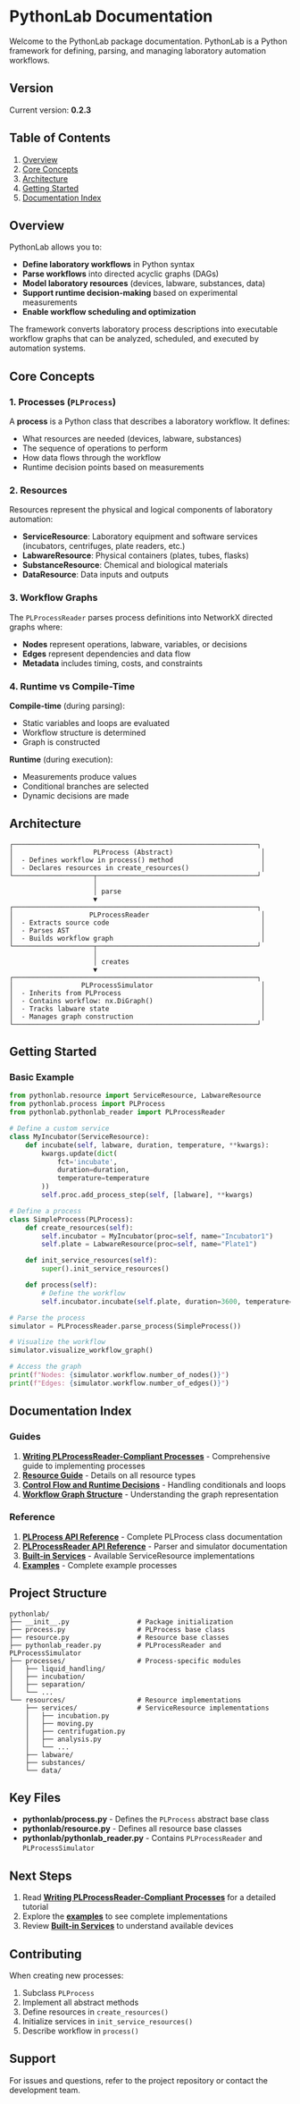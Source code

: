 # PythonLab Documentation

Welcome to the PythonLab package documentation. PythonLab is a Python framework for defining, parsing, and managing laboratory automation workflows.

## Version

Current version: **0.2.3**

## Table of Contents

1. [Overview](#overview)
2. [Core Concepts](#core-concepts)
3. [Architecture](#architecture)
4. [Getting Started](#getting-started)
5. [Documentation Index](#documentation-index)

## Overview

PythonLab allows you to:
- **Define laboratory workflows** in Python syntax
- **Parse workflows** into directed acyclic graphs (DAGs)
- **Model laboratory resources** (devices, labware, substances, data)
- **Support runtime decision-making** based on experimental measurements
- **Enable workflow scheduling and optimization**

The framework converts laboratory process descriptions into executable workflow graphs that can be analyzed, scheduled, and executed by automation systems.

## Core Concepts

### 1. Processes (`PLProcess`)

A **process** is a Python class that describes a laboratory workflow. It defines:
- What resources are needed (devices, labware, substances)
- The sequence of operations to perform
- How data flows through the workflow
- Runtime decision points based on measurements

### 2. Resources

Resources represent the physical and logical components of laboratory automation:

- **ServiceResource**: Laboratory equipment and software services (incubators, centrifuges, plate readers, etc.)
- **LabwareResource**: Physical containers (plates, tubes, flasks)
- **SubstanceResource**: Chemical and biological materials
- **DataResource**: Data inputs and outputs

### 3. Workflow Graphs

The `PLProcessReader` parses process definitions into NetworkX directed graphs where:
- **Nodes** represent operations, labware, variables, or decisions
- **Edges** represent dependencies and data flow
- **Metadata** includes timing, costs, and constraints

### 4. Runtime vs Compile-Time

**Compile-time** (during parsing):
- Static variables and loops are evaluated
- Workflow structure is determined
- Graph is constructed

**Runtime** (during execution):
- Measurements produce values
- Conditional branches are selected
- Dynamic decisions are made

## Architecture

```
┌─────────────────────────────────────────────────────────────┐
│                    PLProcess (Abstract)                      │
│  - Defines workflow in process() method                      │
│  - Declares resources in create_resources()                  │
└────────────────────┬────────────────────────────────────────┘
                     │
                     │ parse
                     ▼
┌─────────────────────────────────────────────────────────────┐
│                   PLProcessReader                            │
│  - Extracts source code                                      │
│  - Parses AST                                                │
│  - Builds workflow graph                                     │
└────────────────────┬────────────────────────────────────────┘
                     │
                     │ creates
                     ▼
┌─────────────────────────────────────────────────────────────┐
│                 PLProcessSimulator                           │
│  - Inherits from PLProcess                                   │
│  - Contains workflow: nx.DiGraph()                           │
│  - Tracks labware state                                      │
│  - Manages graph construction                                │
└─────────────────────────────────────────────────────────────┘
```

## Getting Started

### Basic Example

```python
from pythonlab.resource import ServiceResource, LabwareResource
from pythonlab.process import PLProcess
from pythonlab.pythonlab_reader import PLProcessReader

# Define a custom service
class MyIncubator(ServiceResource):
    def incubate(self, labware, duration, temperature, **kwargs):
        kwargs.update(dict(
            fct='incubate',
            duration=duration,
            temperature=temperature
        ))
        self.proc.add_process_step(self, [labware], **kwargs)

# Define a process
class SimpleProcess(PLProcess):
    def create_resources(self):
        self.incubator = MyIncubator(proc=self, name="Incubator1")
        self.plate = LabwareResource(proc=self, name="Plate1")

    def init_service_resources(self):
        super().init_service_resources()

    def process(self):
        # Define the workflow
        self.incubator.incubate(self.plate, duration=3600, temperature=310)

# Parse the process
simulator = PLProcessReader.parse_process(SimpleProcess())

# Visualize the workflow
simulator.visualize_workflow_graph()

# Access the graph
print(f"Nodes: {simulator.workflow.number_of_nodes()}")
print(f"Edges: {simulator.workflow.number_of_edges()}")
```

## Documentation Index

### Guides

1. **[Writing PLProcessReader-Compliant Processes](pythonlab/writing_processes.md)** - Comprehensive guide to implementing processes
2. **[Resource Guide](./resources.md)** - Details on all resource types
3. **[Control Flow and Runtime Decisions](./control_flow.md)** - Handling conditionals and loops
4. **[Workflow Graph Structure](pythonlab/workflow_graph.md)** - Understanding the graph representation

### Reference

1. **[PLProcess API Reference](./api_plprocess.md)** - Complete PLProcess class documentation
2. **[PLProcessReader API Reference](./api_reader.md)** - Parser and simulator documentation
3. **[Built-in Services](pythonlab/builtin_services.md)** - Available ServiceResource implementations
4. **[Examples](pythonlab/examples.md)** - Complete example processes

## Project Structure

```
pythonlab/
├── __init__.py                 # Package initialization
├── process.py                  # PLProcess base class
├── resource.py                 # Resource base classes
├── pythonlab_reader.py         # PLProcessReader and PLProcessSimulator
├── processes/                  # Process-specific modules
│   ├── liquid_handling/
│   ├── incubation/
│   ├── separation/
│   └── ...
└── resources/                  # Resource implementations
    ├── services/               # ServiceResource implementations
    │   ├── incubation.py
    │   ├── moving.py
    │   ├── centrifugation.py
    │   ├── analysis.py
    │   └── ...
    ├── labware/
    ├── substances/
    └── data/
```

## Key Files

- **pythonlab/process.py** - Defines the `PLProcess` abstract base class
- **pythonlab/resource.py** - Defines all resource base classes
- **pythonlab/pythonlab_reader.py** - Contains `PLProcessReader` and `PLProcessSimulator`

## Next Steps

1. Read **[Writing PLProcessReader-Compliant Processes](pythonlab/writing_processes.md)** for a detailed tutorial
2. Explore the **[examples](pythonlab/examples.md)** to see complete implementations
3. Review **[Built-in Services](pythonlab/builtin_services.md)** to understand available devices

## Contributing

When creating new processes:
1. Subclass `PLProcess`
2. Implement all abstract methods
3. Define resources in `create_resources()`
4. Initialize services in `init_service_resources()`
5. Describe workflow in `process()`

## Support

For issues and questions, refer to the project repository or contact the development team.
